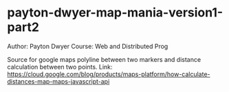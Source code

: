 # payton-dwyer-map-mania-version1-part2
Author: Payton Dwyer
Course: Web and Distributed Prog


Source for google maps polyline between two markers and distance calculation between two points. Link: https://cloud.google.com/blog/products/maps-platform/how-calculate-distances-map-maps-javascript-api

